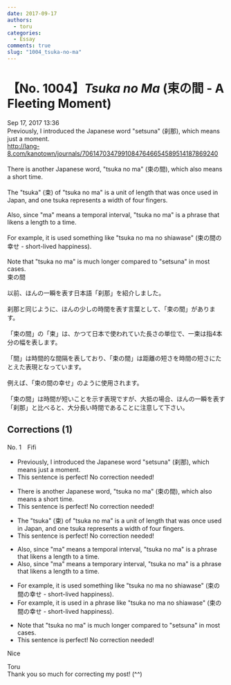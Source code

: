 ```yaml
---
date: 2017-09-17
authors:
  - toru
categories:
  - Essay
comments: true
slug: "1004_tsuka-no-ma"
---
```


# 【No. 1004】<strong><em>Tsuka no Ma</strong></em> (束の間 - A Fleeting Moment)
<div class="date">Sep 17, 2017 13:36</div>
<div id="post"><div id="body_show_ori">
Previously, I introduced the Japanese word "setsuna" (刹那), which means just a moment.<br/><a href="http://lang-8.com/kanotown/journals/70614703479910847646654589514187869240" target="_blank">http://lang-8.com/kanotown/journals/70614703479910847646654589514187869240</a><br/><br/>There is another Japanese word, "tsuka no ma" (束の間), which also means a short time.<br/><br/>The "tsuka" (束) of "tsuka no ma" is a unit of length that was once used in Japan, and one tsuka represents a width of four fingers.<br/><br/>Also, since "ma" means a temporal interval, "tsuka no ma" is a phrase that likens a length to a time.<br/><br/>For example, it is used something like "tsuka no ma no shiawase" (束の間の幸せ - short-lived happiness).<br/><br/>Note that "tsuka no ma" is much longer compared to "setsuna" in most cases.
</div></div>

<!-- more -->

<div id="post_ja"><div id="body_show_mo">
束の間<br/><br/>以前、ほんの一瞬を表す日本語「刹那」を紹介しました。<br/><br/>刹那と同じように、ほんの少しの時間を表す言葉として、「束の間」があります。<br/><br/>「束の間」の「束」は、かつて日本で使われていた長さの単位で、一束は指4本分の幅を表します。<br/><br/>「間」は時間的な間隔を表しており、「束の間」は距離の短さを時間の短さにたとえた表現となっています。<br/><br/>例えば、「束の間の幸せ」のように使用されます。<br/><br/>「束の間」は時間が短いことを示す表現ですが、大抵の場合、ほんの一瞬を表す「刹那」と比べると、大分長い時間であることに注意して下さい。
</div></div>

## Corrections (1)
<div id="block"><div class="first_name"> No. 1　<span class="just_name">Fifi</span></div><div id="block2">
<ul class="correction_field">
<li class="incorrect">Previously, I introduced the Japanese word "setsuna" (刹那), which means just a moment.</li>
<li class="corrected perfect">This sentence is perfect! No correction needed!</li>
</ul>
<ul class="correction_field">
<li class="incorrect">There is another Japanese word, "tsuka no ma" (束の間), which also means a short time.</li>
<li class="corrected perfect">This sentence is perfect! No correction needed!</li>
</ul>
<ul class="correction_field">
<li class="incorrect">The "tsuka" (束) of "tsuka no ma" is a unit of length that was once used in Japan, and one tsuka represents a width of four fingers.</li>
<li class="corrected perfect">This sentence is perfect! No correction needed!</li>
</ul>
<ul class="correction_field">
<li class="incorrect">Also, since "ma" means a temporal interval, "tsuka no ma" is a phrase that likens a length to a time.</li>
<li class="corrected correct">
Also, since "ma" means a <span class="f_blue">temporary</span> interval, "tsuka no ma" is a phrase that likens a length to a time.
</li>
</ul>
<ul class="correction_field">
<li class="incorrect">For example, it is used something like "tsuka no ma no shiawase" (束の間の幸せ - short-lived happiness).</li>
<li class="corrected correct">
For example, it is used<span class="f_blue"> in a phrase</span> like "tsuka no ma no shiawase" (束の間の幸せ - short-lived happiness).
</li>
</ul>
<ul class="correction_field">
<li class="incorrect">Note that "tsuka no ma" is much longer compared to "setsuna" in most cases.</li>
<li class="corrected perfect">This sentence is perfect! No correction needed!</li>
</ul>
<p class="comment_small">
 Nice
</p>

</div><div class="name"><span class="just_name">Toru</span><br>
Thank you so much for correcting my post! (^^)
</div>
</div>
